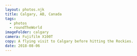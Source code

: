 ```yaml
---
layout: photos.njk
title: Calgary, AB, Canada
tags:
  - photos
  - roundTheWorld
imageFolder: calgary
camera: Fujifilm X100T
copy: A flying visit to Calgary before hitting the Rockies.
date: 2018-08-06
---
```

